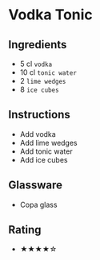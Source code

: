 # Vodka Tonic

## Ingredients
- 5 cl `vodka`
- 10 cl `tonic water`
- 2 `lime wedges`
- 8 `ice cubes`

## Instructions
- Add vodka
- Add lime wedges
- Add tonic water
- Add ice cubes

## Glassware
- Copa glass

## Rating
- ★★★★☆